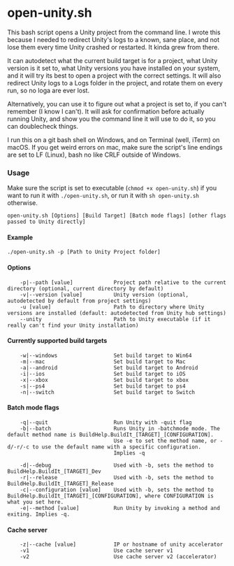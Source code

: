# open-unity.sh

This bash script opens a Unity project from the command line. I wrote this because I needed to redirect Unity's logs to a known, sane place, and not lose them every time Unity crashed or restarted. It kinda grew from there.

It can autodetect what the current build target is for a project, what Unity version is it set to, what Unity versions you have installed on your system, and it will try its best to open a project with the correct settings. It will also redirect Unity logs to a Logs folder in the project, and rotate them on every run, so no loga are ever lost.

Alternatively, you can use it to figure out what a project is set to, if you can't remember (I know I can't). It will ask for confirmation before actually running Unity, and show you the command line it will use to do it, so you can doublecheck things.

I run this on a git bash shell on Windows, and on Terminal (well, iTerm) on macOS. If you get weird errors on mac, make sure the script's line endings are set to LF (Linux), bash no like CRLF outside of Windows.

### Usage

Make sure the script is set to executable (`chmod +x open-unity.sh`) if you want to run it with `./open-unity.sh`, or run it with `sh open-unity.sh` otherwise.

`open-unity.sh [Options] [Build Target] [Batch mode flags] [other flags passed to Unity directly]`

#### Example

`./open-unity.sh -p [Path to Unity Project folder]`

#### Options

```
    -p|--path [value]             Project path relative to the current directory (optional, current directory by default)
    -v|--version [value]          Unity version (optional, autodetected by default from project settings)
    -u [value]                    Path to directory where Unity versions are installed (default: autodetected from Unity hub settings)
    --unity                       Path to Unity executable (if it really can't find your Unity installation)
```

#### Currently supported build targets

```
    -w|--windows                  Set build target to Win64
    -m|--mac                      Set build target to Mac
    -a|--android                  Set build target to Android
    -i|--ios                      Set build target to iOS
    -x|--xbox                     Set build target to xbox
    -s|--ps4                      Set build target to ps4
    -n|--switch                   Set build target to Switch
```

#### Batch mode flags

```
    -q|--quit                     Run Unity with -quit flag
    -b|--batch                    Runs Unity in -batchmode mode. The default method name is BuildHelp.BuildIt_[TARGET]_[CONFIGURATION]. 
                                  Use -e to set the method name, or -d/-r/-c to use the default name with a specific configuration.
                                  Implies -q

    -d|--debug                    Used with -b, sets the method to BuildHelp.BuildIt_[TARGET]_Dev
    -r|--release                  Used with -b, sets the method to BuildHelp.BuildIt_[TARGET]_Release
    -c|--configuration [value]    Used with -b, sets the method to BuildHelp.BuildIt_[TARGET]_[CONFIGURATION], where CONFIGURATION is what you set here.
    -e|--method [value]           Run Unity by invoking a method and exiting. Implies -q.
````

#### Cache server

```
    -z|--cache [value]            IP or hostname of unity accelerator
    -v1                           Use cache server v1
    -v2                           Use cache server v2 (accelerator)
```